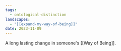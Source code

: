 ```yaml
---
tags:
  - ontological-distinction
landscapes:
  - "[[expand-my-way-of-being]]"
date: 2023-11-09
---
```

A long lasting change in someone's [[Way of Being]].